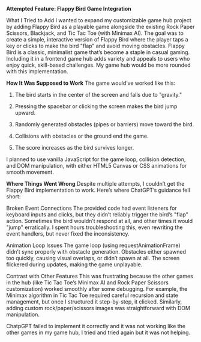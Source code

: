 **Attempted Feature: Flappy Bird Game Integration**

What I Tried to Add
I wanted to expand my customizable game hub project by adding Flappy Bird as a playable game alongside the existing Rock Paper Scissors, Blackjack, and Tic Tac Toe (with Minimax AI). The goal was to create a simple, interactive version of Flappy Bird where the player taps a key or clicks to make the bird "flap" and avoid moving obstacles.
Flappy Bird is a classic, minimalist game that’s become a staple in casual gaming. Including it in a frontend game hub adds variety and appeals to users who enjoy quick, skill-based challenges. My game hub would be more rounded with this implementation. 

**How It Was Supposed to Work**
The game would’ve worked like this:

1. The bird starts in the center of the screen and falls due to "gravity."

2. Pressing the spacebar or clicking the screen makes the bird jump upward.

3. Randomly generated obstacles (pipes or barriers) move toward the bird.

4. Collisions with obstacles or the ground end the game.

5. The score increases as the bird survives longer.

I planned to use vanilla JavaScript for the game loop, collision detection, and DOM manipulation, with either HTML5 Canvas or CSS animations for smooth movement.


**Where Things Went Wrong**
Despite multiple attempts, I couldn’t get the Flappy Bird implementation to work. Here’s where ChatGPT’s guidance fell short:

Broken Event Connections
The provided code had event listeners for keyboard inputs and clicks, but they didn’t reliably trigger the bird’s "flap" action. Sometimes the bird wouldn’t respond at all, and other times it would "jump" erratically. I spent hours troubleshooting this, even rewriting the event handlers, but never fixed the inconsistency.

Animation Loop Issues
The game loop (using requestAnimationFrame) didn’t sync properly with obstacle generation. Obstacles either spawned too quickly, causing visual overlaps, or didn’t spawn at all. The screen flickered during updates, making the game unplayable.

Contrast with Other Features
This was frustrating because the other games in the hub (like Tic Tac Toe’s Minimax AI and Rock Paper Scissors customization) worked smoothly after some debugging. For example, the Minimax algorithm in Tic Tac Toe required careful recursion and state management, but once I structured it step-by-step, it clicked. Similarly, adding custom rock/paper/scissors images was straightforward with DOM manipulation.

ChatpGPT failed to implement it correctly and it was not working like the other games in my game hub, I tried and tried again but it was not helping. 